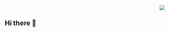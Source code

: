 <div align="right">
 <a href="https://github.com/antonkomarev/github-profile-views-counter">
    <img src="https://komarev.com/ghpvc/?username=Atharv7901&style=for-the-badge">
</a>
</div>


## Hi there 👋

<!--
**Atharv7901/Atharv7901** is a ✨ _special_ ✨ repository because its `README.md` (this file) appears on your GitHub profile.

Here are some ideas to get you started:

- 🔭 I’m currently working on ...
- 🌱 I’m currently learning ...
- 👯 I’m looking to collaborate on ...
- 🤔 I’m looking for help with ...
- 💬 Ask me about ...
- 📫 How to reach me: ...
- 😄 Pronouns: ...
- ⚡ Fun fact: ...
-->
